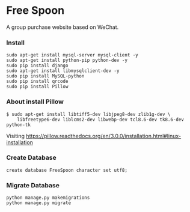# Free Spoon  

A group purchase website based on WeChat.

### Install

	sudo apt-get install mysql-server mysql-client -y  
	sudo apt-get install python-pip python-dev -y  
	sudo pip install django  
	sudo apt-get install libmysqlclient-dev -y  
	sudo pip install MySQL-python  
	sudo pip install qrcode  
	sudo pip install Pillow  

### About install Pillow

	$ sudo apt-get install libtiff5-dev libjpeg8-dev zlib1g-dev \  
		libfreetype6-dev liblcms2-dev libwebp-dev tcl8.6-dev tk8.6-dev python-tk  

Visiting https://pillow.readthedocs.org/en/3.0.0/installation.html#linux-installation  

### Create Database

	create database FreeSpoon character set utf8;

### Migrate Database

	python manage.py makemigrations  
	python manage.py migrate
